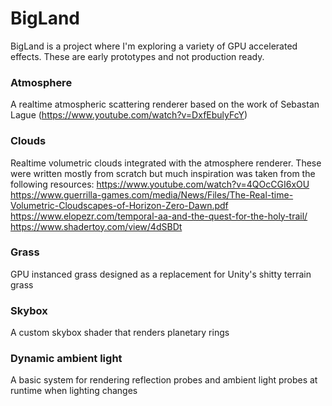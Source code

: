 # BigLand
 
BigLand is a project where I'm exploring a variety of GPU accelerated effects. These are early prototypes and not production ready.

### Atmosphere
A realtime atmospheric scattering renderer based on the work of Sebastan Lague (https://www.youtube.com/watch?v=DxfEbulyFcY)

### Clouds
Realtime volumetric clouds integrated with the atmosphere renderer. These were written mostly from scratch but much inspiration was taken from the following resources:
https://www.youtube.com/watch?v=4QOcCGI6xOU
https://www.guerrilla-games.com/media/News/Files/The-Real-time-Volumetric-Cloudscapes-of-Horizon-Zero-Dawn.pdf
https://www.elopezr.com/temporal-aa-and-the-quest-for-the-holy-trail/
https://www.shadertoy.com/view/4dSBDt

### Grass
GPU instanced grass designed as a replacement for Unity's shitty terrain grass

### Skybox
A custom skybox shader that renders planetary rings

### Dynamic ambient light
A basic system for rendering reflection probes and ambient light probes at runtime when lighting changes